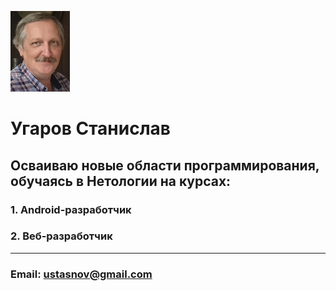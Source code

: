 ![Foto.png](Photo.png)
 # Угаров Станислав

## Осваиваю новые области программирования, обучаясь в Нетологии на курсах:
 
### 1. Android-разработчик
### 2. Веб-разработчик

---
### Email: [ustasnov@gmail.com](ustasnov@gmail.com)